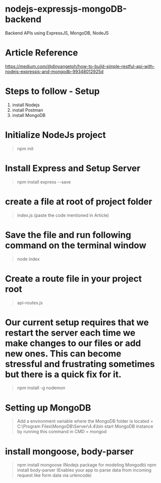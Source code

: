 # nodejs-expressjs-mongoDB-backend
Backend APIs using ExpressJS, MongoDB, NodeJS

# Article Reference
https://medium.com/@dinyangetoh/how-to-build-simple-restful-api-with-nodejs-expressjs-and-mongodb-99348012925d

# Steps to follow - Setup

1. install Nodejs
2. install Postman
3. install MongoDB

# Initialize NodeJs project
> npm init

# Install Express and Setup Server
> npm install express --save

# create a file at root of project folder
> index.js (paste the code mentioned in Article)

# Save the file and run following command on the terminal window
> node index

# Create a route file in your project root
> api-routes.js

# Our current setup requires that we restart the server each time we make changes to our files or add new ones. This can become stressful and frustrating sometimes but there is a quick fix for it.
> npm install -g nodemon

# Setting up MongoDB
> Add a environment variable where the MongoDB folder is located = C:\Program Files\MongoDB\Server\4.4\bin
> start MongoDB instance by running this command in CMD = mongod

# install mongoose, body-parser
> npm install mongoose (Nodejs package for modeling Mongodb)
> npm install body-parser (Enables your app to parse data from incoming request like form data via urlencode)